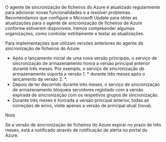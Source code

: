 O agente de sincronização de ficheiros do Azure é atualizado regularmente para adicionar novas funcionalidades e a resolver problemas. Recomendamos que configure o Microsoft Update para obter as atualizações para o agente de sincronização de ficheiros de Azure conforme estiverem disponíveis. Iremos compreender algumas organizações, como controlar estritamente e testar as atualizações.

Para implementações que utilizam versões anteriores do agente de sincronização de ficheiros do Azure:

- Após o lançamento inicial de uma nova versão principais, o serviço de sincronização de armazenamento honra a versão principal anterior durante três meses. Por exemplo, o serviço de sincronização de armazenamento suporta a versão 1. \* durante três meses após o lançamento da versão 2. \*.
- Depois de ter decorrido durante três meses, o serviço de sincronização de armazenamento bloqueia servidores registado com a versão expirada de sincronização com os respetivos grupos de sincronização.
- Durante três meses é honrada a versão principal anterior, todas as correções de erros, visite apenas a versão de principal atual (nova).

> [!Note]  
> Se a versão de sincronização de ficheiros do Azure expirar no prazo de três meses, está a notificado através de notificação de alerta no portal do Azure.
